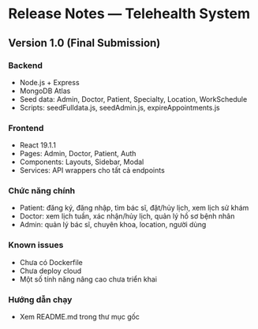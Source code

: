 # Release Notes — Telehealth System

## Version 1.0 (Final Submission)

### Backend
- Node.js + Express
- MongoDB Atlas
- Seed data: Admin, Doctor, Patient, Specialty, Location, WorkSchedule
- Scripts: seedFulldata.js, seedAdmin.js, expireAppointments.js

### Frontend
- React 19.1.1
- Pages: Admin, Doctor, Patient, Auth
- Components: Layouts, Sidebar, Modal
- Services: API wrappers cho tất cả endpoints

### Chức năng chính
- Patient: đăng ký, đăng nhập, tìm bác sĩ, đặt/hủy lịch, xem lịch sử khám
- Doctor: xem lịch tuần, xác nhận/hủy lịch, quản lý hồ sơ bệnh nhân
- Admin: quản lý bác sĩ, chuyên khoa, location, người dùng

### Known issues
- Chưa có Dockerfile
- Chưa deploy cloud
- Một số tính năng nâng cao chưa triển khai

### Hướng dẫn chạy
- Xem README.md trong thư mục gốc